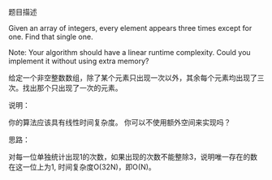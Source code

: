 题目描述

Given an array of integers, every element appears three times except for one. Find that single one.

Note: 
Your algorithm should have a linear runtime complexity. Could you implement it without using extra memory?

给定一个非空整数数组，除了某个元素只出现一次以外，其余每个元素均出现了三次。找出那个只出现了一次的元素。

说明：

你的算法应该具有线性时间复杂度。 你可以不使用额外空间来实现吗？

思路：

对每一位单独统计出现1的次数，如果出现的次数不能整除3，说明唯一存在的数在这一位上为1, 时间复杂度O(32N)，即O(N)。
